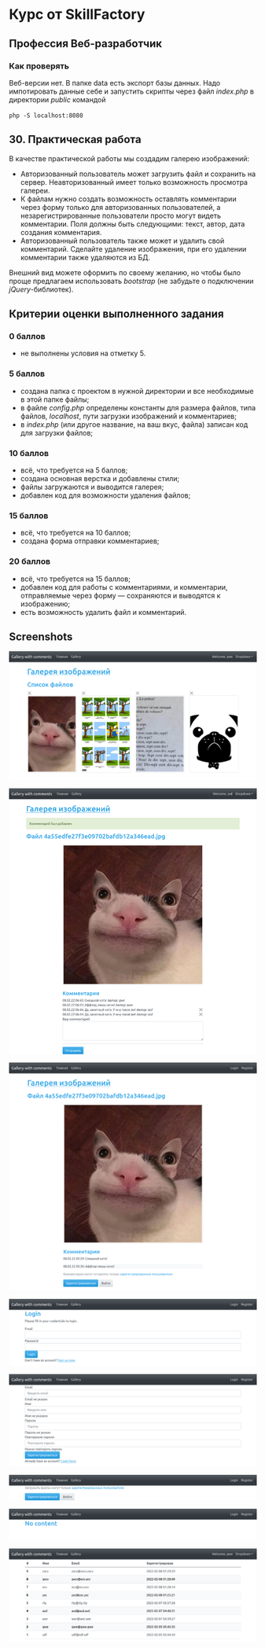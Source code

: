 # Курс от SkillFactory

## **Профессия Веб-разработчик**

### **Как проверять**

Веб-версии нет. В папке data есть экспорт базы данных. Надо импотировать данные себе и запустить скрипты через файл _index.php_ в директории _public_ командой

`php -S localhost:8080`

## 30. Практическая работа

В качестве практической работы мы создадим галерею изображений:

- Авторизованный пользователь может загрузить файл и сохранить на сервер. Неавторизованный имеет только возможность просмотра галереи.
- К файлам нужно создать возможность оставлять комментарии через форму только для авторизованных пользователей, а незарегистрированные пользователи просто могут видеть комментарии. Поля должны быть следующими: текст, автор, дата создания комментария.
- Авторизованный пользователь также может и удалить свой комментарий. Сделайте удаление изображения, при его удалении комментарии также удаляются из БД.

Внешний вид можете оформить по своему желанию, но чтобы было проще предлагаем использовать _bootstrap_ (не забудьте о подключении _jQuery_-библиотек).

## Критерии оценки выполненного задания

### **0 баллов**

- не выполнены условия на отметку 5.

### **5 баллов**

- создана папка с проектом в нужной директории и все необходимые в этой папке файлы;
- в файле _config.php_ определены константы для размера файлов, типа файлов, _localhost_, пути загрузки изображений и комментариев;
- в _index.php_ (или другое название, на ваш вкус, файла) записан код для загрузки файлов;

### **10 баллов**

- всё, что требуется на 5 баллов;
- создана основная верстка и добавлены стили;
- файлы загружаются и выводится галерея;
- добавлен код для возможности удаления файлов;

### **15 баллов**

- всё, что требуется на 10 баллов;
- создана форма отправки комментариев;

### **20 баллов**

- всё, что требуется на 15 баллов;
- добавлен код для работы с комментариями, и комментарии, отправляемые через форму — сохраняются и выводятся к изображению;
- есть возможность удалить файл и комментарий.

## Screenshots

![Screenshot 1](./pix/Mod30_1.png '1')

![Screenshot 2.1](./pix/Mod30_2.1.png '2.1')

![Screenshot 2.2](./pix/Mod30_2.2.png '2.2')

![Screenshot 3.1](./pix/Mod30_3.1.png '3.1')

![Screenshot 3.2](./pix/Mod30_3.2.png '3.2')

![Screenshot 4.1](./pix/Mod30_4.1.png '4.1')

![Screenshot 4.2](./pix/Mod30_4.2.png '4.2')

![Screenshot 4.3](./pix/Mod30_4.3.png '4.3')
